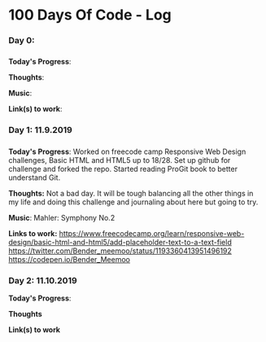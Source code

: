 # 100 Days Of Code - Log

### Day 0: 
##### 

**Today's Progress**: 

**Thoughts**:

**Music**:

**Link(s) to work**:

### Day 1: 11.9.2019
#####
**Today's Progress**: 
Worked on freecode camp Responsive Web Design challenges, Basic HTML and HTML5 up to 18/28. 
Set up github for challenge and forked the repo. Started reading ProGit book to better understand Git. 

**Thoughts:** 
Not a bad day. It will be tough balancing all the other things in my life and doing this challenge and journaling about here but going to try.

**Music**: Mahler: Symphony No.2

**Links to work:** 
https://www.freecodecamp.org/learn/responsive-web-design/basic-html-and-html5/add-placeholder-text-to-a-text-field
https://twitter.com/Bender_meemoo/status/1193360413951496192
https://codepen.io/Bender_Meemoo

### Day 2: 11.10.2019

**Today's Progress**: 

**Thoughts** 

**Link(s) to work**

